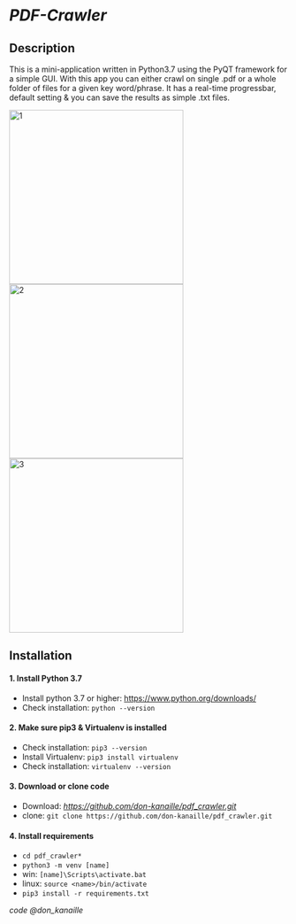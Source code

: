 # *PDF-Crawler* 

## Description

This is a mini-application written in Python3.7 using the PyQT framework for a simple GUI.
With this app you can either crawl on single .pdf or a whole folder of files for a given key word/phrase.
It has a real-time progressbar, default setting & you can save the results as simple .txt files.

<img width="315" alt="1" src="https://user-images.githubusercontent.com/60796711/110024709-b98e2400-7d2e-11eb-8685-16e8b6db2f08.PNG"><img width="315" alt="2" src="https://user-images.githubusercontent.com/60796711/110024712-ba26ba80-7d2e-11eb-8c83-1af3d992ad35.PNG"><img width="315" alt="3" src="https://user-images.githubusercontent.com/60796711/110024714-ba26ba80-7d2e-11eb-82d7-1d08a7810ed7.PNG">


## Installation

#### 1. Install Python 3.7

- Install python 3.7 or higher: https://www.python.org/downloads/
- Check installation: `python --version`

#### 2. Make sure pip3 & Virtualenv is installed

- Check installation: `pip3 --version`
- Install Virtualenv: `pip3 install virtualenv`
- Check installation: `virtualenv --version`

#### 3.  Download or clone code

- Download: *https://github.com/don-kanaille/pdf_crawler.git*
- clone: `git clone https://github.com/don-kanaille/pdf_crawler.git`

#### 4. Install requirements

- `cd pdf_crawler*`
- `python3 -m venv [name]`
- win: `[name]\Scripts\activate.bat`
- linux: `source <name>/bin/activate`
- `pip3 install -r requirements.txt`


*_code @don_kanaille_*
